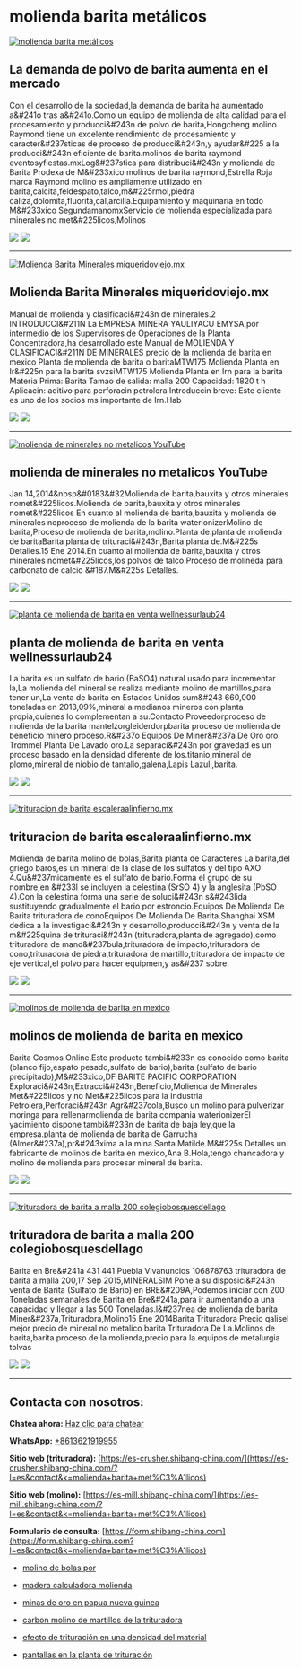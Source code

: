 # molienda barita metálicos

<a href="https://swt.shibang-china.com/?l=es&img&k=molienda+barita+met%C3%A1licos" target="_blank">![molienda barita metálicos](http://static.shibang-china.com/all-800x300/1323.jpg)</a>

## La demanda de polvo de barita aumenta en el mercado
Con el desarrollo de la sociedad,la demanda de barita ha aumentado a&#241o tras a&#241o.Como un equipo de molienda de alta calidad para el procesamiento y producci&#243n de polvo de barita,Hongcheng molino Raymond tiene un excelente rendimiento de procesamiento y caracter&#237sticas de proceso de producci&#243n,y ayudar&#225 a la producci&#243n eficiente de barita.molinos de barita raymond eventosyfiestas.mxLog&#237stica para distribuci&#243n y molienda de Barita Prodexa de M&#233xico molinos de barita raymond,Estrella Roja marca Raymond molino es ampliamente utilizado en barita,calcita,feldespato,talco,m&#225rmol,piedra caliza,dolomita,fluorita,cal,arcilla.Equipamiento y maquinaria en todo M&#233xico SegundamanomxServicio de molienda especializada para minerales no met&#225licos,Molinos


<a href="https://whatsapp.shibangsoft.com/WhatsApp.php" target="_blank" title="WhatsApp">![](http://static.shibang-china.com/icon/whatsapp.png)</a> <a href="https://swt.shibang-china.com/?l=es&icon&k=molienda+barita+met%C3%A1licos" target="_blank">![](http://static.shibang-china.com/icon/chat-es.png)</a>

---

<a href="https://swt.shibang-china.com/?l=es&img&k=molienda+barita+met%C3%A1licos" target="_blank">![Molienda Barita Minerales miqueridoviejo.mx](http://static.shibang-china.com/all-800x300/1504.jpg)</a>

## Molienda Barita Minerales miqueridoviejo.mx
Manual de molienda y clasificaci&#243n de minerales.2 INTRODUCCI&#211N La EMPRESA MINERA YAULIYACU EMYSA,por intermedio de los Supervisores de Operaciones de la Planta Concentradora,ha desarrollado este Manual de MOLIENDA Y CLASIFICACI&#211N DE MINERALES precio de la molienda de barita en mexico Planta de molienda de barita o baritaMTW175 Molienda Planta en Ir&#225n para la barita svzsiMTW175 Molienda Planta en Irn para la barita Materia Prima: Barita Tamao de salida: malla 200 Capacidad: 1820 t h Aplicacin: aditivo para perforacin petrolera Introduccin breve: Este cliente es uno de los socios ms importante de Irn.Hab


<a href="https://whatsapp.shibangsoft.com/WhatsApp.php" target="_blank" title="WhatsApp">![](http://static.shibang-china.com/icon/whatsapp.png)</a> <a href="https://swt.shibang-china.com/?l=es&icon&k=molienda+barita+met%C3%A1licos" target="_blank">![](http://static.shibang-china.com/icon/chat-es.png)</a>

---

<a href="https://swt.shibang-china.com/?l=es&img&k=molienda+barita+met%C3%A1licos" target="_blank">![molienda de minerales no metalicos YouTube](http://static.shibang-china.com/all-800x300/56.jpg)</a>

## molienda de minerales no metalicos YouTube
Jan 14,2014&nbsp&#0183&#32Molienda de barita,bauxita y otros minerales nomet&#225licos.Molienda de barita,bauxita y otros minerales nomet&#225licos En cuanto al molienda de barita,bauxita y molienda de minerales noproceso de molienda de la barita waterionizerMolino de barita,Proceso de molienda de barita,molino.Planta de.planta de molienda de baritaBarita planta de trituraci&#243n,Barita planta de.M&#225s Detalles.15 Ene 2014.En cuanto al molienda de barita,bauxita y otros minerales nomet&#225licos,los polvos de talco.Proceso de molineda para carbonato de calcio &#187.M&#225s Detalles.


<a href="https://whatsapp.shibangsoft.com/WhatsApp.php" target="_blank" title="WhatsApp">![](http://static.shibang-china.com/icon/whatsapp.png)</a> <a href="https://swt.shibang-china.com/?l=es&icon&k=molienda+barita+met%C3%A1licos" target="_blank">![](http://static.shibang-china.com/icon/chat-es.png)</a>

---

<a href="https://swt.shibang-china.com/?l=es&img&k=molienda+barita+met%C3%A1licos" target="_blank">![planta de molienda de barita en venta wellnessurlaub24](http://static.shibang-china.com/all-800x300/398.jpg)</a>

## planta de molienda de barita en venta wellnessurlaub24
La barita es un sulfato de bario (BaSO4) natural usado para incrementar la,La molienda del mineral se realiza mediante molino de martillos,para tener un,La venta de barita en Estados Unidos sum&#243 660,000 toneladas en 2013,09%,mineral a medianos mineros con planta propia,quienes lo complementan a su.Contacto Proveedorproceso de molienda de la barita mantelzorgleiderdorpbarita proceso de molienda de beneficio minero proceso.R&#237o Equipos De Miner&#237a De Oro oro Trommel Planta De Lavado oro.La separaci&#243n por gravedad es un proceso basado en la densidad diferente de los.titanio,mineral de plomo,mineral de niobio de tantalio,galena,Lapis Lazuli,barita.


<a href="https://whatsapp.shibangsoft.com/WhatsApp.php" target="_blank" title="WhatsApp">![](http://static.shibang-china.com/icon/whatsapp.png)</a> <a href="https://swt.shibang-china.com/?l=es&icon&k=molienda+barita+met%C3%A1licos" target="_blank">![](http://static.shibang-china.com/icon/chat-es.png)</a>

---

<a href="https://swt.shibang-china.com/?l=es&img&k=molienda+barita+met%C3%A1licos" target="_blank">![trituracion de barita escaleraalinfierno.mx](http://static.shibang-china.com/all-800x300/149.jpg)</a>

## trituracion de barita escaleraalinfierno.mx
Molienda de barita molino de bolas,Barita planta de Caracteres La barita,del griego baros,es un mineral de la clase de los sulfatos y del tipo AXO 4.Qu&#237micamente es el sulfato de bario.Forma el grupo de su nombre,en &#233l se incluyen la celestina (SrSO 4) y la anglesita (PbSO 4).Con la celestina forma una serie de soluci&#243n s&#243lida sustituyendo gradualmente el bario por estroncio.Equipos De Molienda De Barita trituradora de conoEquipos De Molienda De Barita.Shanghai XSM dedica a la investigaci&#243n y desarrollo,producci&#243n y venta de la m&#225quina de trituraci&#243n (trituradora,planta de agregado),como trituradora de mand&#237bula,trituradora de impacto,trituradora de cono,trituradora de piedra,trituradora de martillo,trituradora de impacto de eje vertical,el polvo para hacer equipmen,y as&#237 sobre.


<a href="https://whatsapp.shibangsoft.com/WhatsApp.php" target="_blank" title="WhatsApp">![](http://static.shibang-china.com/icon/whatsapp.png)</a> <a href="https://swt.shibang-china.com/?l=es&icon&k=molienda+barita+met%C3%A1licos" target="_blank">![](http://static.shibang-china.com/icon/chat-es.png)</a>

---

<a href="https://swt.shibang-china.com/?l=es&img&k=molienda+barita+met%C3%A1licos" target="_blank">![molinos de molienda de barita en mexico](http://static.shibang-china.com/all-800x300/1256.jpg)</a>

## molinos de molienda de barita en mexico
Barita Cosmos Online.Este producto tambi&#233n es conocido como barita (blanco fijo,espato pesado,sulfato de bario),barita (sulfato de bario precipitado),M&#233xico,DF BARITE PACIFIC CORPORATION Exploraci&#243n,Extracci&#243n,Beneficio,Molienda de Minerales Met&#225licos y no Met&#225licos para la Industria Petrolera,Perforaci&#243n Agr&#237cola,Busco un molino para pulverizar moringa para rellenarmolienda de barita compania waterionizerEl yacimiento dispone tambi&#233n de barita de baja ley,que la empresa.planta de molienda de barita de Garrucha (Almer&#237a),pr&#243xima a la mina Santa Matilde.M&#225s Detalles un fabricante de molinos de barita en mexico,Ana B.Hola,tengo chancadora y molino de molienda para procesar mineral de barita.


<a href="https://whatsapp.shibangsoft.com/WhatsApp.php" target="_blank" title="WhatsApp">![](http://static.shibang-china.com/icon/whatsapp.png)</a> <a href="https://swt.shibang-china.com/?l=es&icon&k=molienda+barita+met%C3%A1licos" target="_blank">![](http://static.shibang-china.com/icon/chat-es.png)</a>

---

<a href="https://swt.shibang-china.com/?l=es&img&k=molienda+barita+met%C3%A1licos" target="_blank">![trituradora de barita a malla 200 colegiobosquesdellago](http://static.shibang-china.com/all-800x300/459.jpg)</a>

## trituradora de barita a malla 200 colegiobosquesdellago
Barita en Bre&#241a 431 441 Puebla Vivanuncios 106878763 trituradora de barita a malla 200,17 Sep 2015,MINERALSIM Pone a su disposici&#243n venta de Barita (Sulfato de Bario) en BRE&#209A,Podemos iniciar con 200 Toneladas semanales de Barita en Bre&#241a,para ir aumentando a una capacidad y llegar a las 500 Toneladas.l&#237nea de molienda de barita Miner&#237a,Trituradora,Molino15 Ene 2014Barita Trituradora Precio qalisel mejor precio de mineral no metalico barita Trituradora De La.Molinos de barita,barita proceso de la molienda,precio para la.equipos de metalurgia tolvas


<a href="https://whatsapp.shibangsoft.com/WhatsApp.php" target="_blank" title="WhatsApp">![](http://static.shibang-china.com/icon/whatsapp.png)</a> <a href="https://swt.shibang-china.com/?l=es&icon&k=molienda+barita+met%C3%A1licos" target="_blank">![](http://static.shibang-china.com/icon/chat-es.png)</a>

---
## Contacta con nosotros:

**Chatea ahora:** [Haz clic para chatear](https://swt.shibang-china.com?l=es&contact&k=molienda+barita+met%C3%A1licos)

**WhatsApp:**  [+8613621919955](https://whatsapp.shibangsoft.com/WhatsApp.php)

**Sitio web (trituradora):** [https://es-crusher.shibang-china.com/](https://es-crusher.shibang-china.com/?l=es&contact&k=molienda+barita+met%C3%A1licos)

**Sitio web (molino):** [https://es-mill.shibang-china.com/](https://es-mill.shibang-china.com/?l=es&contact&k=molienda+barita+met%C3%A1licos)

**Formulario de consulta:** [https://form.shibang-china.com](https://form.shibang-china.com?l=es&contact&k=molienda+barita+met%C3%A1licos)

* [molino de bolas por](../94/molino%20de%20bolas%20por.md)

* [madera calculadora molienda](../93/madera%20calculadora%20molienda.md)

* [minas de oro en papua nueva guinea](../84/minas%20de%20oro%20en%20papua%20nueva%20guinea.md)

* [carbon molino de martillos de la trituradora](../95/carbon%20molino%20de%20martillos%20de%20la%20trituradora.md)

* [efecto de trituración en una densidad del material](../82/efecto%20de%20trituraci%C3%B3n%20en%20una%20densidad%20del%20material.md)

* [pantallas en la planta de trituración](../88/pantallas%20en%20la%20planta%20de%20trituraci%C3%B3n.md)
